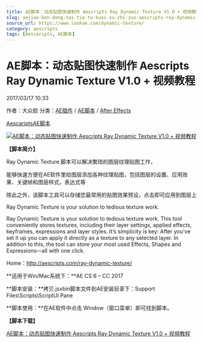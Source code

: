 ```yaml
---
title: AE脚本：动态贴图快速制作 Aescripts Ray Dynamic Texture V1.0 + 视频教程
slug: aejiao-ben-dong-tai-tie-tu-kuai-su-zhi-zuo-aescripts-ray-dynamic-texture-v1-0-shi-pin-jiao-cheng
source_url: https://www.lookae.com/dynamic-texture/
category: aescripts
tags: [Aescaripts, AE脚本]
---
```

# AE脚本：动态贴图快速制作 Aescripts Ray Dynamic Texture V1.0 + 视频教程

2017/03/17 10:33

作者：大众脸
分类：[AE插件](https://www.lookae.com/after-effects/aechajian/) / [AE脚本](https://www.lookae.com/after-effects/aescripts/) / [After Effects](https://www.lookae.com/after-effects/)

[Aescaripts](https://www.lookae.com/tag/aescaripts/)[AE脚本](https://www.lookae.com/tag/ae%e8%84%9a%e6%9c%ac/)

[![AE脚本：动态贴图快速制作 Aescripts Ray Dynamic Texture V1.0 + 视频教程](https://www.lookae.com/wp-content/uploads/2017/03/Ray-Dynamic-Texture.jpg "AE脚本：动态贴图快速制作 Aescripts Ray Dynamic Texture V1.0 + 视频教程-LookAE.com")](https://www.lookae.com/wp-content/uploads/2017/03/Ray-Dynamic-Texture.jpg)

**【脚本简介】**

Ray Dynamic Texture 脚本可以解决繁琐的图层纹理贴图工作，

能够快速方便在AE软件里给图层添加各种纹理贴图，包括图层的设置、应用效果、关键帧和图层样式，表达式等

除此之外，该脚本工具可以存储您最常用的贴图效果预设，点击即可应用到图层上

Ray Dynamic Texture is your solution to tedious texture work.

Ray Dynamic Texture is your solution to tedious texture work. This tool conveniently stores textures, including their layer settings, applied effects, keyframes, expressions and layer styles. It’s simplicity is key: After you’ve set it up you can apply it directly as a texture to any selected layer. In addition to this, the tool can store your most used Effects, Shapes and Expressions—all with one click.

Home：http://aescripts.com/ray-dynamic-texture/

**适用于Win/Mac系统下：**AE CS 6 – CC 2017

**脚本安装：**拷贝.jsxbin脚本文件到AE安装目录下：Support Files\Scripts\ScriptUI Pane

**脚本使用：**在AE软件中点击 Window（窗口菜单）即可找到脚本。

**【脚本下载】**

[AE脚本：动态贴图快速制作 Aescripts Ray Dynamic Texture V1.0 + 视频教程](https://lookae.ctfile.com/fs/ABj178093310)
